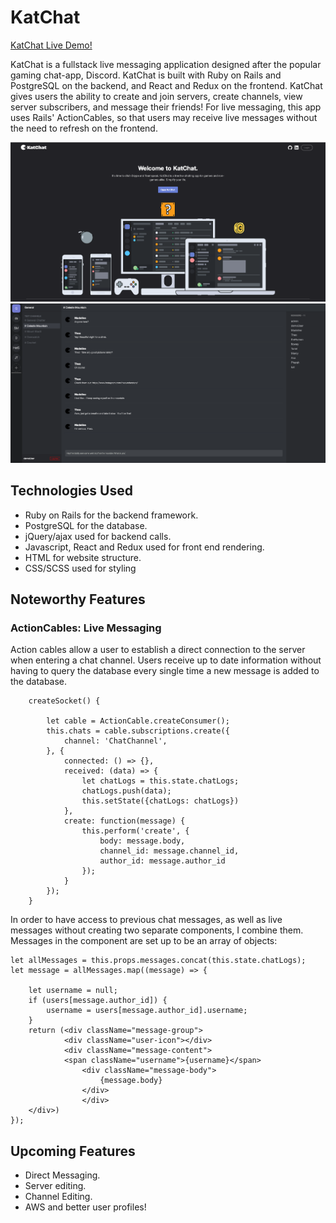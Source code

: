 # KatChat

[KatChat Live Demo!](https://kat-chat.herokuapp.com/#/login)

KatChat is a fullstack live messaging application designed after the popular gaming chat-app, Discord. KatChat is built with Ruby on Rails and PostgreSQL on the backend, and React and Redux on the frontend. KatChat gives users the ability to create and join servers, create channels, view server subscribers, and message their friends! For live messaging, this app uses Rails' ActionCables, so that users may receive live messages without the need to refresh on the frontend.

![Screenshot](app/assets/images/LiveappSplash.png)
![Screenshot](app/assets/images/Liveapp.png)

## Technologies Used

- Ruby on Rails for the backend framework.
- PostgreSQL for the database.
- jQuery/ajax used for backend calls.
- Javascript, React and Redux used for front end rendering.
- HTML for website structure.
- CSS/SCSS used for styling

## Noteworthy Features

### ActionCables: Live Messaging

Action cables allow a user to establish a direct connection to the server when entering a chat channel. Users receive up to date information without having to query the database every single time a new message is added to the database.

```JS
    createSocket() {

        let cable = ActionCable.createConsumer();
        this.chats = cable.subscriptions.create({
            channel: 'ChatChannel',
        }, {
            connected: () => {},
            received: (data) => {
                let chatLogs = this.state.chatLogs;
                chatLogs.push(data);
                this.setState({chatLogs: chatLogs})
            },
            create: function(message) {
                this.perform('create', {
                    body: message.body,
                    channel_id: message.channel_id,
                    author_id: message.author_id
                });
            }
        });
    }
```

In order to have access to previous chat messages, as well as live messages without creating two separate components, I combine them. Messages in the component are set up to be an array of objects:

```JS
let allMessages = this.props.messages.concat(this.state.chatLogs);
let message = allMessages.map((message) => {

    let username = null;
    if (users[message.author_id]) {
        username = users[message.author_id].username;
    }
    return (<div className="message-group">
            <div className="user-icon"></div>
            <div className="message-content">
            <span className="username">{username}</span>
                <div className="message-body">
                    {message.body}
                </div>
                </div>
    </div>)
});
```

## Upcoming Features

- Direct Messaging.
- Server editing.
- Channel Editing.
- AWS and better user profiles!
